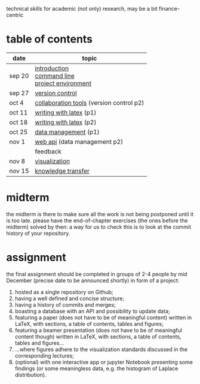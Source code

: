 technical skills for academic (not only) research, may be a bit finance-centric

# table of contents
| date    | topic
| ----    | ----
| sep 20  | [introduction](./introduction.md)<br/>[command line](./command-line.md)<br/>[project environment](./project-environment.md)
| sep 27  | [version control](./version-control.md)
| oct 4   | [collaboration tools](./collaboration-tools.md) (version control p2)
| oct 11  | [writing with latex](./writing-with-latex.md) (p1)
| oct 18  | [writing with latex](./writing-with-latex.md) (p2)
| oct 25  | [data management](./data-management.md) (p1)
| nov 1   | [web api](./web-api.md) (data management p2)
|         | feedback
| nov 8   | [visualization](./visualization.md)
| nov 15  | [knowledge transfer](./knowledge-transfer.md)

# midterm
the midterm is there to make sure all the work is not being postponed until it is too late. please have the end-of-chapter exercises (the ones before the midterm) solved by then: a way for us to check this is to look at the commit history of your repository.

# assignment
the final assignment should be completed in groups of 2-4 people by mid December (precise date to be announced shortly) in form of a project:
1. hosted as a single repository on Github;
2. having a well defined and concise structure;
3. having a history of commits and merges;
4. boasting a database with an API and possibility to update data;
5. featuring a paper (does not have to be of meaningful content) written in LaTeX, with sections, a table of contents, tables and figures;
6. featuring a beamer presentation (does not have to be of meaningful content though) written in LaTeX, with sections, a table of contents, tables and figures...
7. ...where figures adhere to the visualization standards discussed in the corresponding lectures;
8. (optional) with one interactive app or jupyter Notebook presenting some findings (or some meaningless data, e.g. the histogram of Laplace distribution).
